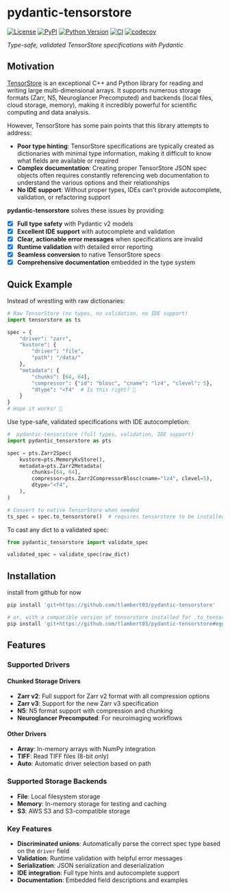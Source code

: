 # pydantic-tensorstore

[![License](https://img.shields.io/pypi/l/pydantic-tensorstore.svg?color=green)](https://github.com/tlambert03/pydantic-tensorstore/raw/main/LICENSE)
[![PyPI](https://img.shields.io/pypi/v/pydantic-tensorstore.svg?color=green)](https://pypi.org/project/pydantic-tensorstore)
[![Python Version](https://img.shields.io/pypi/pyversions/pydantic-tensorstore.svg?color=green)](https://python.org)
[![CI](https://github.com/tlambert03/pydantic-tensorstore/actions/workflows/ci.yml/badge.svg)](https://github.com/tlambert03/pydantic-tensorstore/actions/workflows/ci.yml)
[![codecov](https://codecov.io/gh/tlambert03/pydantic-tensorstore/branch/main/graph/badge.svg)](https://codecov.io/gh/tlambert03/pydantic-tensorstore)

*Type-safe, validated TensorStore specifications with Pydantic*

## Motivation

[TensorStore](https://github.com/google/tensorstore) is an exceptional C++ and
Python library for reading and writing large multi-dimensional arrays. It
supports numerous storage formats (Zarr, N5, Neuroglancer Precomputed) and
backends (local files, cloud storage, memory), making it incredibly powerful for
scientific computing and data analysis.

However, TensorStore has some pain points that this library attempts to address:

- **Poor type hinting**: TensorStore specifications are typically created as
  dictionaries with minimal type information, making it difficult to know what
  fields are available or required
- **Complex documentation**: Creating proper TensorStore JSON spec objects often
  requires constantly referencing web documentation to understand the various
  options and their relationships
- **No IDE support**: Without proper types, IDEs can't provide autocomplete,
  validation, or refactoring support

**pydantic-tensorstore** solves these issues by providing:

- [x] **Full type safety** with Pydantic v2 models
- [x] **Excellent IDE support** with autocomplete and validation
- [x] **Clear, actionable error messages** when specifications are invalid
- [x] **Runtime validation** with detailed error reporting
- [x] **Seamless conversion** to native TensorStore specs
- [x] **Comprehensive documentation** embedded in the type system

## Quick Example

Instead of wrestling with raw dictionaries:

```python
# Raw TensorStore (no types, no validation, no IDE support)
import tensorstore as ts

spec = {
    "driver": "zarr",
    "kvstore": {
        "driver": "file",
        "path": "/data/"
    },
    "metadata": {
        "chunks": [64, 64],
        "compressor": {"id": "blosc", "cname": "lz4", "clevel": 5},
        "dtype": "<f4"  # Is this right? 🤔
    }
}
# Hope it works! 🤞
```

Use type-safe, validated specifications with IDE autocompletion:

```python
#  pydantic-tensorstore (full types, validation, IDE support)
import pydantic_tensorstore as pts

spec = pts.Zarr2Spec(
    kvstore=pts.MemoryKvStore(),
    metadata=pts.Zarr2Metadata(
        chunks=[64, 64],
        compressor=pts.Zarr2CompressorBlosc(cname="lz4", clevel=5),
        dtype="<f4",
    ),
)

# Convert to native TensorStore when needed
ts_spec = spec.to_tensorstore()  # requires tensorstore to be installed
```

To cast any dict to a validated spec:

```python
from pydantic_tensorstore import validate_spec

validated_spec = validate_spec(raw_dict)
```

## Installation

install from github for now

```bash
pip install 'git+https://github.com/tlambert03/pydantic-tensorstore'

# or, with a compatible version of tensorstore installed for .to_tensorstore() support
pip install 'git+https://github.com/tlambert03/pydantic-tensorstore#egg=pydantic-tensorstore[tensorstore]'
```

## Features

### Supported Drivers

#### Chunked Storage Drivers

- **Zarr v2**: Full support for Zarr v2 format with all compression options
- **Zarr v3**: Support for the new Zarr v3 specification
- **N5**: N5 format support with compression and chunking
- **Neuroglancer Precomputed**: For neuroimaging workflows

#### Other Drivers

- **Array**: In-memory arrays with NumPy integration
- **TIFF**: Read TIFF files (8-bit only)
- **Auto**: Automatic driver selection based on path

### Supported Storage Backends

- **File**: Local filesystem storage
- **Memory**: In-memory storage for testing and caching
- **S3**: AWS S3 and S3-compatible storage

### Key Features

- **Discriminated unions**: Automatically parse the correct spec type based on
  the `driver` field
- **Validation**: Runtime validation with helpful error messages
- **Serialization**: JSON serialization and deserialization
- **IDE integration**: Full type hints and autocomplete support
- **Documentation**: Embedded field descriptions and examples
